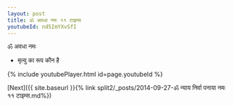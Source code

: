 ```yaml
---
layout: post
title: ॐ अवधा नमः ११ टाइम्स
youtubeId: nd5ImYXvSfI
---
```

 
 
 ॐ अवधा नमः  
 
 -  मृत्यु का रूप कौन है 
 
  
 
  
 
 
 
 
 
 


{% include youtubePlayer.html id=page.youtubeId %}
 
[Next]({{ site.baseurl }}{% link  split2/_posts/2014-09-27-ॐ न्याय निर्वा पनाया नमः ११ टाइम्स.md%})
 

